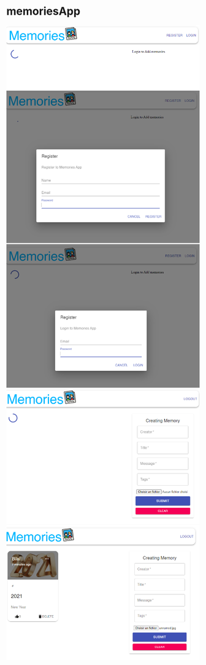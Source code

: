 # memoriesApp
![](screenshots/1.PNG)
![](screenshots/2.PNG)
![](screenshots/3.PNG)
![](screenshots/4.PNG)
![](screenshots/5.PNG)
